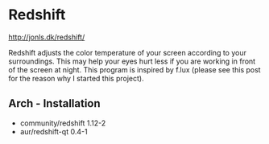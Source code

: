 # Redshift

http://jonls.dk/redshift/

Redshift adjusts the color temperature of your screen according to your surroundings. This may help your eyes hurt less if you are working in front of the screen at night. This program is inspired by f.lux (please see this post for the reason why I started this project).

## Arch - Installation

* community/redshift 1.12-2
* aur/redshift-qt 0.4-1
